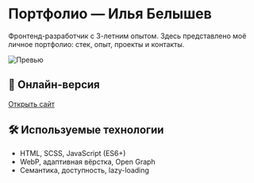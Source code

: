 # Портфолио — Илья Белышев

Фронтенд-разработчик с 3-летним опытом. Здесь представлено моё личное портфолио: стек, опыт, проекты и контакты.

![Превью](https://koldik-py.github.io/img/preview.jpg)

## 🔗 Онлайн-версия  
[Открыть сайт](https://koldik-py.github.io/portfolio/)

## 🛠️ Используемые технологии
- HTML, SCSS, JavaScript (ES6+)
- WebP, адаптивная вёрстка, Open Graph
- Семантика, доступность, lazy-loading